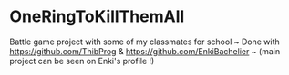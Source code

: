 # OneRingToKillThemAll
Battle game project with some of my classmates for school ~
Done with https://github.com/ThibProg & https://github.com/EnkiBachelier ~ (main project can be seen on Enki's profile !)

